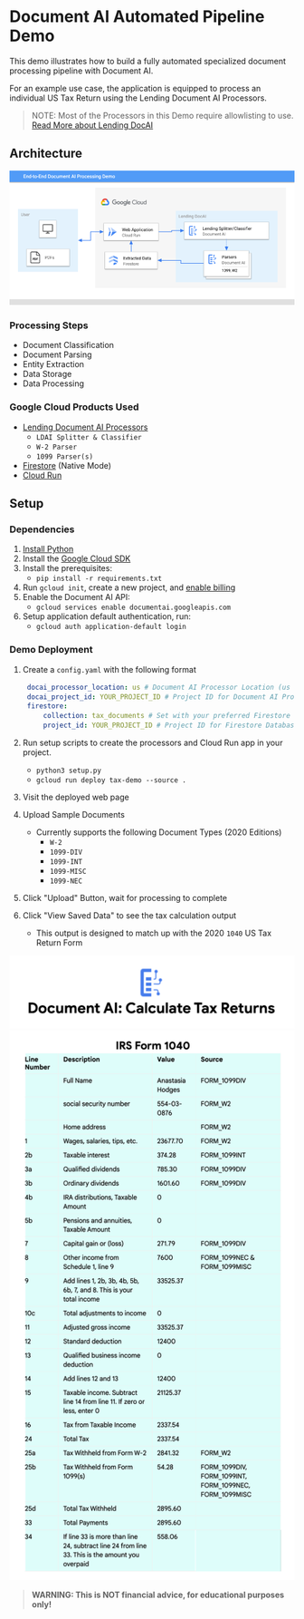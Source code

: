# Document AI Automated Pipeline Demo

This demo illustrates how to build a fully automated specialized document processing pipeline with Document AI.

For an example use case, the application is equipped to process an individual US Tax Return using the Lending Document AI Processors.

> NOTE: Most of the Processors in this Demo require allowlisting to use.  
> [Read More about Lending DocAI](https://cloud.google.com/solutions/lending-doc-ai)

## Architecture

![Architecture Diagram](img/ArchitectureDiagram.png)

### Processing Steps

- Document Classification
- Document Parsing
- Entity Extraction
- Data Storage
- Data Processing

### Google Cloud Products Used

- [Lending Document AI Processors][1]
  - `LDAI Splitter & Classifier`
  - `W-2 Parser`
  - `1099 Parser(s)`
- [Firestore][2] (Native Mode)
- [Cloud Run][3]

[1]: https://cloud.google.com/document-ai/docs/processors-list#lending_processors
[2]: https://cloud.google.com/firestore
[3]: https://cloud.google.com/run

## Setup

### Dependencies

1. [Install Python](https://www.python.org/downloads/)
2. Install the [Google Cloud SDK](https://cloud.google.com/sdk/docs/install)
3. Install the prerequisites:
   - `pip install -r requirements.txt`
4. Run `gcloud init`, create a new project, and
    [enable billing](https://cloud.google.com/billing/docs/how-to/modify-project#enable_billing_for_a_project)
5. Enable the Document AI API:
   - `gcloud services enable documentai.googleapis.com`
6. Setup application default authentication, run:
   - `gcloud auth application-default login`

### Demo Deployment

1. Create a `config.yaml` with the following format

   ```yaml
    docai_processor_location: us # Document AI Processor Location (us OR eu)
    docai_project_id: YOUR_PROJECT_ID # Project ID for Document AI Processors
    firestore:
        collection: tax_documents # Set with your preferred Firestore Collection Name
        project_id: YOUR_PROJECT_ID # Project ID for Firestore Database
   ```

2. Run setup scripts to create the processors and Cloud Run app in your project.
   - `python3 setup.py`
   - `gcloud run deploy tax-demo --source .`
3. Visit the deployed web page
4. Upload Sample Documents
    - Currently supports the following Document Types (2020 Editions)
        - `W-2`
        - `1099-DIV`
        - `1099-INT`
        - `1099-MISC`
        - `1099-NEC`
5. Click "Upload" Button, wait for processing to complete
6. Click "View Saved Data" to see the tax calculation output
    - This output is designed to match up with the 2020 `1040` US Tax Return Form

![Header](img/Header.png)
![Example Output](img/ExampleOutput.png)

> **WARNING: This is NOT financial advice, for educational purposes only!**
